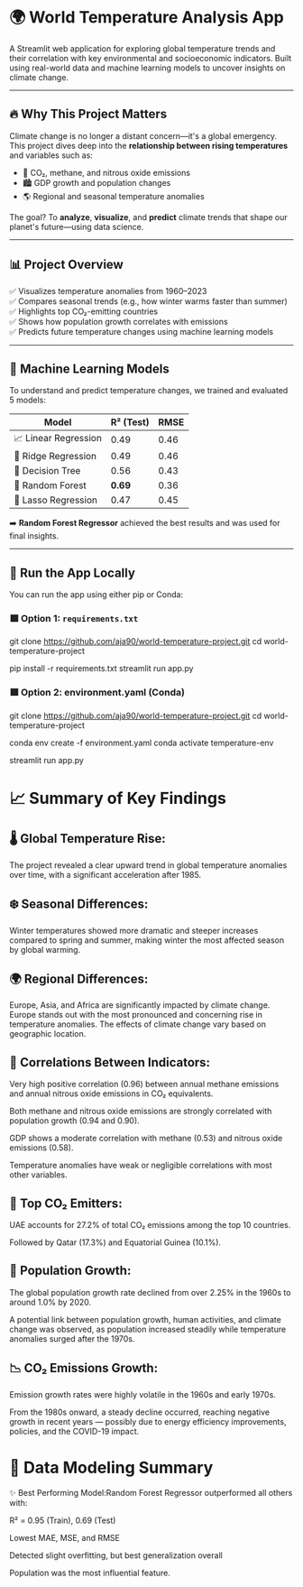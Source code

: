 # 🌍 World Temperature Analysis App

A Streamlit web application  for exploring global temperature trends and their correlation with key environmental and socioeconomic indicators. Built using real-world data and machine learning models to uncover insights on climate change.

---

## 🔥 Why This Project Matters

Climate change is no longer a distant concern—it's a global emergency. This project dives deep into the **relationship between rising temperatures** and variables such as:

- 🌿 CO₂, methane, and nitrous oxide emissions  
- 🏙️ GDP growth and population changes  
- 🌎 Regional and seasonal temperature anomalies  

The goal? To **analyze**, **visualize**, and **predict** climate trends that shape our planet's future—using data science.

---

## 📊  Project Overview

✅ Visualizes temperature anomalies from 1960–2023  
✅ Compares seasonal trends (e.g., how winter warms faster than summer)  
✅ Highlights top CO₂-emitting countries  
✅ Shows how population growth correlates with emissions  
✅ Predicts future temperature changes using machine learning models  

---

## 🧠 Machine Learning Models

To understand and predict temperature changes, we trained and evaluated 5 models:

| Model                  | R² (Test) | RMSE  |
|-----------------------|-----------|-------|
| 📈 Linear Regression   | 0.49      | 0.46  |
| 🔁 Ridge Regression    | 0.49      | 0.46  |
| 🌳 Decision Tree       | 0.56      | 0.43  |
| 🧠 Random Forest       | **0.69**  | 0.36  |
| 🧬 Lasso Regression    | 0.47      | 0.45  |

➡️ **Random Forest Regressor** achieved the best results and was used for final insights.

---

## 🚀 Run the App Locally

You can run the app using either pip or Conda:

### 🟩 Option 1: `requirements.txt`

git clone https://github.com/aja90/world-temperature-project.git
cd world-temperature-project

pip install -r requirements.txt
streamlit run app.py


### 🟩 Option 2: environment.yaml (Conda)

git clone https://github.com/aja90/world-temperature-project.git
cd world-temperature-project

conda env create -f environment.yaml
conda activate temperature-env

streamlit run app.py


# 📈 Summary of Key Findings

## 🌡️ Global Temperature Rise: 
The project revealed a clear upward trend in global temperature anomalies over time, with a significant acceleration after 1985.

 ## ❄️ Seasonal Differences:
 Winter temperatures showed more dramatic and steeper increases compared to spring and summer, making winter the most affected season by global warming.

## 🌍 Regional Differences: 
Europe, Asia, and Africa are significantly impacted by climate change. 
Europe stands out with the most pronounced and concerning rise in temperature anomalies. The effects of climate change vary based on geographic location.

## 🔗 Correlations Between Indicators:

Very high positive correlation (0.96) between annual methane emissions and annual nitrous oxide emissions in CO₂ equivalents.

Both methane and nitrous oxide emissions are strongly correlated with population growth (0.94 and 0.90).

GDP shows a moderate correlation with methane (0.53) and nitrous oxide emissions (0.58).

Temperature anomalies have weak or negligible correlations with most other variables.

## 🏣 Top CO₂ Emitters:

UAE accounts for 27.2% of total CO₂ emissions among the top 10 countries.

Followed by Qatar (17.3%) and Equatorial Guinea (10.1%).

## 👶 Population Growth:

The global population growth rate declined from over 2.25% in the 1960s to around 1.0% by 2020.

A potential link between population growth, human activities, and climate change was observed, as population increased steadily while temperature anomalies surged after the 1970s.

## 📉 CO₂ Emissions Growth:

Emission growth rates were highly volatile in the 1960s and early 1970s.

From the 1980s onward, a steady decline occurred, reaching negative growth in recent years — possibly due to energy efficiency improvements, policies, and the COVID-19 impact.

# 🤖 Data Modeling Summary

✨ Best Performing Model:Random Forest Regressor outperformed all others with:

R² = 0.95 (Train), 0.69 (Test)

Lowest MAE, MSE, and RMSE

Detected slight overfitting, but best generalization overall

Population was the most influential feature.
